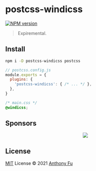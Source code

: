 # postcss-windicss

[![NPM version](https://img.shields.io/npm/v/postcss-windicss?color=a1b858&label=)](https://www.npmjs.com/package/postcss-windicss)

> Expiremental.

## Install

```bash
npm i -D postcss-windicss postcss
```

```js
// postcss.config.js
module.exports = {
  plugins: {
    'postcss-windicss': { /* ... */ },
  },
}
```

```css
/* main.css */
@windicss;
```

## Sponsors

<p align="center">
  <a href="https://cdn.jsdelivr.net/gh/antfu/static/sponsors.svg">
    <img src='https://cdn.jsdelivr.net/gh/antfu/static/sponsors.svg'/>
  </a>
</p>

## License

[MIT](./LICENSE) License © 2021 [Anthony Fu](https://github.com/antfu)
